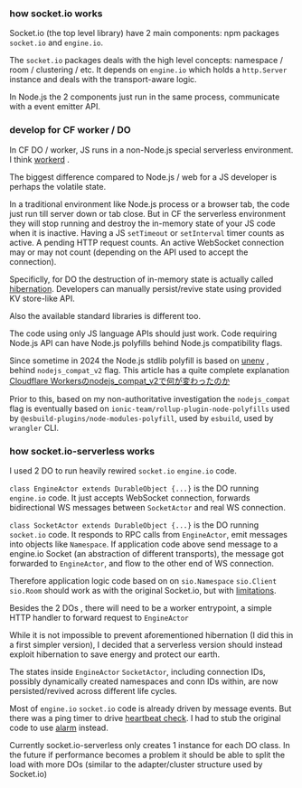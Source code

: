 ### how socket.io works

Socket.io (the top level library) have 2 main components: npm packages `socket.io` and `engine.io`.

The `socket.io` packages deals with the high level concepts: namespace / room / clustering / etc. It depends on `engine.io` which holds a `http.Server` instance and deals with the transport-aware logic.

In Node.js the 2 components just run in the same process, communicate with a event emitter API.

### develop for CF worker / DO

In CF DO / worker, JS runs in a non-Node.js special serverless environment. I think [workerd](https://github.com/cloudflare/workerd/tree/main/src/workerd) .

The biggest difference compared to Node.js / web for a JS developer is perhaps the volatile state.

In a traditional environment like Node.js process or a browser tab, the code just run till server down or tab close. But in CF the serverless environment they will stop running and destroy the in-memory state of your JS code when it is inactive. Having a JS `setTimeout` or `setInterval` timer counts as active. A pending HTTP request counts. An active WebSocket connection may or may not count (depending on the API used to accept the connection).

Specificlly, for DO the destruction of in-memory state is actually called [hibernation](). Developers can manually persist/revive state using provided KV store-like API.

<!--
For DO there is some guarantee like "no 2 instance of the same actor (identified by id) will exist at the same time". For worker I guess almost nothing is guaranteed. S
-->
Also the available standard libraries is different too.

The code using only JS language APIs should just work. Code requiring Node.js API can have Node.js polyfills behind Node.js compatibility flags.

Since sometime in 2024 the Node.js stdlib polyfill is based on [unenv]() , behind `nodejs_compat_v2` flag. This article has a quite complete explanation [Cloudflare Workersのnodejs\_compat\_v2で何が変わったのか](https://zenn.dev/laiso/articles/8280d026a08de0)

Prior to this, based on my non-authoritative investigation the `nodejs_compat` flag is eventually based on `ionic-team/rollup-plugin-node-polyfills` used by `@esbuild-plugins/node-modules-polyfill`, used by `esbuild`, used by `wrangler` CLI.

### how socket.io-serverless works

I used 2 DO to run heavily rewired `socket.io` `engine.io` code.

`class EngineActor extends DurableObject {...}` is the DO running `engine.io` code. It just accepts WebSocket connection, forwards bidirectional WS messages between `SocketActor` and real WS connection.

`class SocketActor extends DurableObject {...}` is the DO running `socket.io` code. It responds to RPC calls from `EngineActor`, emit messages into objects like `Namespace`. If application code above send message to a engine.io Socket (an abstraction of different transports), the message got forwarded to `EngineActor`, and flow to the other end of WS connection.

Therefore application logic code based on  on `sio.Namespace` `sio.Client` `sio.Room` should work as with the original Socket.io, but with [limitations](https://github.com/jokester/socket.io-serverless?tab=readme-ov-file#limitations).

Besides the 2 DOs , there will need to be a worker entrypoint, a simple HTTP handler to forward request to `EngineActor`

While it is not impossible to prevent aforementioned hibernation (I did this in a first simpler version), I decided that a serverless version should instead exploit hibernation to save energy and protect our earth.

The states inside `EngineActor` `SocketActor`, including connection IDs, possibly dynamically created namespaces and conn IDs within, are now persisted/revived across different life cycles.

Most of `engine.io` `socket.io` code is already driven by message events. But there was a ping timer to drive [heartbeat check](https://socket.io/docs/v4/engine-io-protocol/#heartbeat). I had to stub the original code to use [alarm]() instead.

Currently socket.io-serverless only creates 1 instance for each DO class. In the future if performance becomes a problem it should be able to split the load with more DOs (similar to the adapter/cluster structure used by Socket.io)


